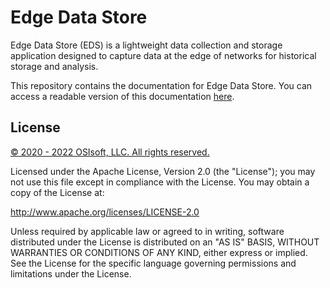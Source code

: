 # Edge Data Store

Edge Data Store (EDS) is a lightweight data collection and storage application designed to capture data at the edge of networks for historical storage and analysis.

This repository contains the documentation for Edge Data Store. You can access a readable version of this documentation [here](https://docs.osisoft.com/bundle/edge-data-store/).

## License

<a href="https://www.osisoft.com/copyright/">© 2020 - 2022 OSIsoft, LLC. All rights reserved.</a>

Licensed under the Apache License, Version 2.0 (the "License"); you may not use this file except in compliance with the License. You may obtain a copy of the License at:

http://www.apache.org/licenses/LICENSE-2.0

Unless required by applicable law or agreed to in writing, software distributed under the License is distributed on an "AS IS" BASIS, WITHOUT WARRANTIES OR CONDITIONS OF ANY KIND, either express or implied. See the License for the specific language governing permissions and limitations under the License.
